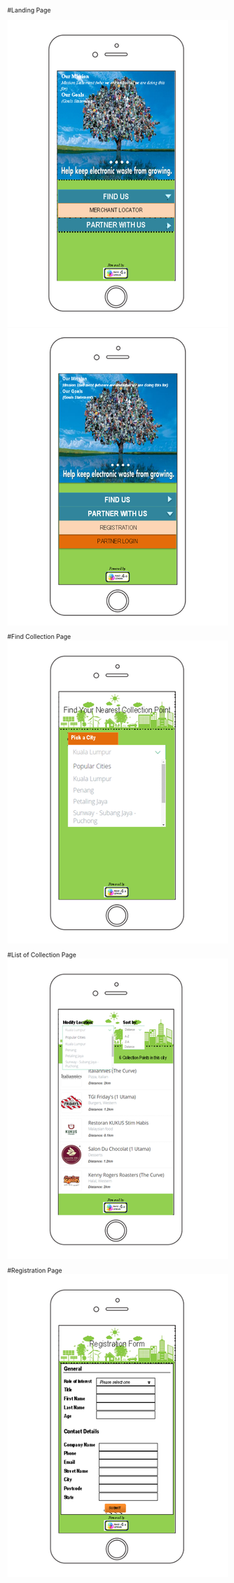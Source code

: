 #Landing Page

![Landing page for find us](landing_findus.png)
![Landing page for partner with us](landing_partner.png)

#Find Collection Page
![Find collection page](find_collection.png)

#List of Collection Page
![List of collection page](list_collection.png)

#Registration Page
![Registration page](registration.png)